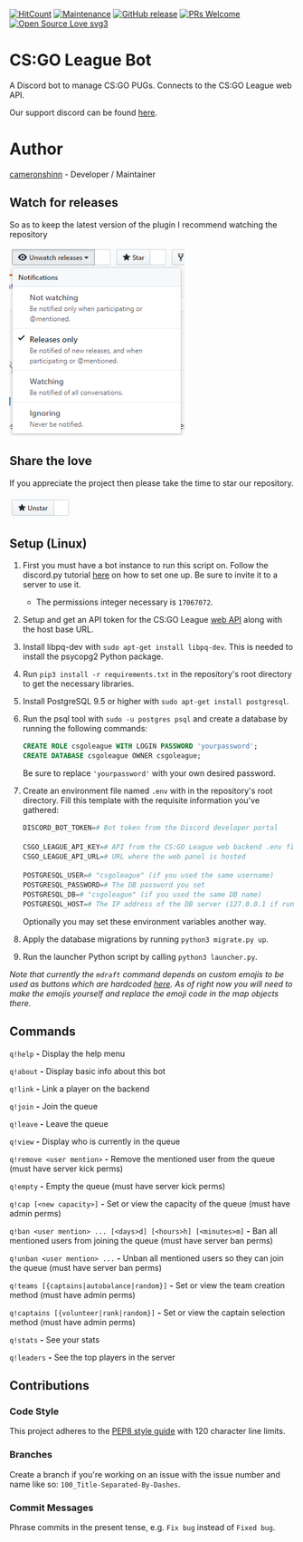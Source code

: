 [![HitCount](http://hits.dwyl.io/csgo-league/csgo-league-bot.svg)](http://hits.dwyl.io/csgo-league/csgo-league-bot)
[![Maintenance](https://img.shields.io/badge/Maintained%3F-yes-green.svg)](https://github.com/csgo-league/csgo-league-bot/graphs/commit-activity)
[![GitHub release](https://img.shields.io/github/release/csgo-league/csgo-league-bot.svg)](https://github.com/csgo-league/csgo-league-bot/releases/)
[![PRs Welcome](https://img.shields.io/badge/PRs-welcome-brightgreen.svg?style=flat-square)](http://makeapullrequest.com)
[![Open Source Love svg3](https://badges.frapsoft.com/os/v3/open-source.svg?v=103)](https://github.com/csgo-league)

# CS:GO League Bot
A Discord bot to manage CS:GO PUGs. Connects to the CS:GO League web API.

Our support discord can be found [here](https://discord.gg/b5MhANU).

# Author
[cameronshinn](https://github.com/cameronshinn) - Developer / Maintainer

## Watch for releases

So as to keep the latest version of the plugin I recommend watching the repository

![Watch releases](https://github.com/b3none/gdprconsent/raw/development/.github/README_ASSETS/watch_releases.png)

## Share the love

If you appreciate the project then please take the time to star our repository.

![Star us](https://github.com/b3none/gdprconsent/raw/development/.github/README_ASSETS/star_us.png)

## Setup (Linux)
1. First you must have a bot instance to run this script on. Follow the discord.py tutorial [here](https://discordpy.readthedocs.io/en/latest/discord.html) on how to set one up. Be sure to invite it to a server to use it.

   * The permissions integer necessary is `17067072`.

2. Setup and get an API token for the CS:GO League [web API](https://github.com/csgo-league/csgo-league-web) along with the host base URL.

3. Install libpq-dev with `sudo apt-get install libpq-dev`. This is needed to install the psycopg2 Python package.

4. Run `pip3 install -r requirements.txt` in the repository's root directory to get the necessary libraries.

5. Install PostgreSQL 9.5 or higher with `sudo apt-get install postgresql`.

6. Run the psql tool with `sudo -u postgres psql` and create a database by running the following commands:

    ```sql
    CREATE ROLE csgoleague WITH LOGIN PASSWORD 'yourpassword';
    CREATE DATABASE csgoleague OWNER csgoleague;
    ```

    Be sure to replace `'yourpassword'` with your own desired password.

7. Create an environment file named `.env` with in the repository's root directory. Fill this template with the requisite information you've gathered:

    ```py
    DISCORD_BOT_TOKEN=# Bot token from the Discord developer portal

    CSGO_LEAGUE_API_KEY=# API from the CS:GO League web backend .env file
    CSGO_LEAGUE_API_URL=# URL where the web panel is hosted

    POSTGRESQL_USER=# "csgoleague" (if you used the same username)
    POSTGRESQL_PASSWORD=# The DB password you set
    POSTGRESQL_DB=# "csgoleague" (if you used the same DB name)
    POSTGRESQL_HOST=# The IP address of the DB server (127.0.0.1 if running on the same system as the bot)
    ```

    Optionally you may set these environment variables another way.

8. Apply the database migrations by running `python3 migrate.py up`.

9. Run the launcher Python script by calling `python3 launcher.py`.

*Note that currently the `mdraft` command depends on custom emojis to be used as buttons which are hardcoded [here](https://github.com/csgo-league/csgo-league-bot/blob/abb06e1876546bb3948094faa795e90184642882/qbot/cogs/mapdraft.py#L20). As of right now you will need to make the emojis yourself and replace the emoji code in the map objects there.*

## Commands
`q!help` **-** Display the help menu<br>

`q!about` **-** Display basic info about this bot<br>

`q!link` **-** Link a player on the backend<br>

`q!join` **-** Join the queue<br>

`q!leave` **-** Leave the queue<br>

`q!view` **-** Display who is currently in the queue<br>

`q!remove <user mention>` **-** Remove the mentioned user from the queue (must have server kick perms)<br>

`q!empty` **-** Empty the queue (must have server kick perms)<br>

`q!cap [<new capacity>]` **-** Set or view the capacity of the queue (must have admin perms)<br>

`q!ban <user mention> ... [<days>d] [<hours>h] [<minutes>m]` **-** Ban all mentioned users from joining the queue (must have server ban perms)<br>

`q!unban <user mention> ...` **-** Unban all mentioned users so they can join the queue (must have server ban perms)<br>

`q!teams [{captains|autobalance|random}]` **-** Set or view the team creation method (must have admin perms)<br>

`q!captains [{volunteer|rank|random}]` **-** Set or view the captain selection method (must have admin perms)<br>

`q!stats` **-** See your stats<br>

`q!leaders` **-** See the top players in the server<br>

## Contributions

### Code Style
This project adheres to the [PEP8 style guide](https://www.python.org/dev/peps/pep-0008/) with 120 character line limits.

### Branches
Create a branch if you're working on an issue with the issue number and name like so: `100_Title-Separated-By-Dashes`.

### Commit Messages
Phrase commits in the present tense, e.g. `Fix bug` instead of `Fixed bug`.
